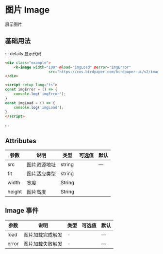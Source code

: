 # 图片 Image

展示图片

## 基础用法

<ClientOnly>
<div class="example">
     <k-image width="100" @load="imgLoad" @error="imgError"
                    src="https://cos.birdpaper.com/birdpaper-ui/v2/image-demo/3.JPG?imageMogr2/thumbnail/!50p"></k-image>
</div>
</ClientOnly>

::: details 显示代码

```html
<div class="example">
    <k-image width="100" @load="imgLoad" @error="imgError"
                    src="https://cos.birdpaper.com/birdpaper-ui/v2/image-demo/3.JPG?imageMogr2/thumbnail/!50p"></k-image>
</div>

<script setup lang="ts">
const imgError = () => {
    console.log('imgError');
}
const imgLoad = () => {
    console.log('imgLoad');
}
</script>
```

:::



<script setup lang="ts">
const imgError = () => {
    console.log('imgError');
}
const imgLoad = () => {
    console.log('imgLoad');
}
</script>




## Attributes

| 参数          | 说明         | 类型    | 可选值                                             | 默认  |
| ------------- | ------------ | ------- | -------------------------------------------------- | ----- |
| src        | 图片资源地址         | string  |                              | —     | --
| fit         | 图片适应类型        | string |   |
| width         | 宽度 | String ||                                               | -- 
| height         | 图片高度 | String  |                                               |  

## Image 事件

| 参数          | 说明         | 类型    | 可选值                                             | 默认  |
| ------------- | ------------ | ------- | -------------------------------------------------- | ----- |
| load         | 	图片加载完成触发         | -  |                              | —     | --
| error         | 	图片加载失败触发         | -  |                              | —     | --